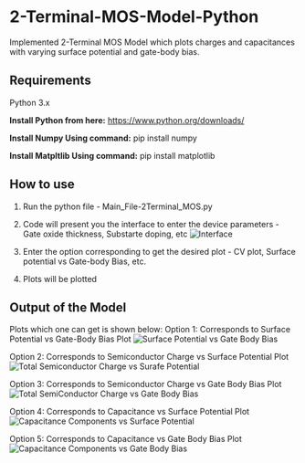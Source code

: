 # 2-Terminal-MOS-Model-Python
Implemented 2-Terminal MOS Model which plots charges and capacitances with varying surface potential and gate-body bias. 

## Requirements
Python 3.x

**Install Python from here:** https://www.python.org/downloads/

**Install Numpy Using command:** pip install numpy

**Install Matpltlib Using command:** pip install matplotlib

## How to use 
1. Run the python file - Main_File-2Terminal_MOS.py
2. Code will present you the interface to enter the device parameters - Gate oxide thickness, Substarte doping, etc
![Interface](https://github.com/amratanshgupta/2-Terminal-MOS-Model-Python/blob/master/Interface_2T_MOS.PNG)

3. Enter the option corresponding to get the desired plot - CV plot, Surface potential vs Gate-body Bias, etc.
4. Plots will be plotted

## Output of the Model
Plots which one can get is shown below:
Option 1: Corresponds to Surface Potential vs Gate-Body Bias Plot
![Surface Potential vs Gate Body Bias](https://github.com/amratanshgupta/2-Terminal-MOS-Model-Python/blob/master/Surface_Potential_vs_Gate_Body_Bias.png)

Option 2: Corresponds to Semiconductor Charge vs Surface Potential Plot
![Total Semiconductor Charge vs Surafe Potential](https://github.com/amratanshgupta/2-Terminal-MOS-Model-Python/blob/master/Total_SC_Charge_vs_Gate_Body_Bias.png)

Option 3: Corresponds to Semiconductor Charge vs Gate Body Bias Plot
![Total SemiConductor Charge vs Gate Body Bias](https://github.com/amratanshgupta/2-Terminal-MOS-Model-Python/blob/master/Total_SemiConductor_Charge_vs_Gate_Body_Bias.png)

Option 4: Corresponds to Capacitance vs Surface Potential Plot
![Capacitance Components vs Surface Potential](https://github.com/amratanshgupta/2-Terminal-MOS-Model-Python/blob/master/Cap_vs_Surface_Potential.png)

Option 5: Corresponds to Capacitance vs Gate Body Bias Plot
![Capacitance Components vs Gate Body Bias](https://github.com/amratanshgupta/2-Terminal-MOS-Model-Python/blob/master/Cap_vs_VGB.png)

